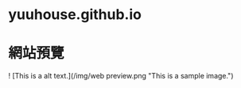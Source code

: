 # yuuhouse.github.io
# 網站預覽
! [This is a alt text.](/img/web preview.png "This is a sample image.")
